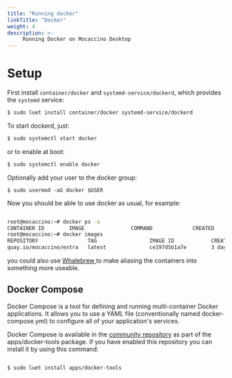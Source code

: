 ```yaml
---
title: "Running docker"
linkTitle: "Docker"
weight: 4
description: >-
     Running Docker on Mocaccino Desktop
---
```


# Setup

First install `container/docker` and `systemd-service/dockerd`, which provides the `systemd` service:

```bash
$ sudo luet install container/docker systemd-service/dockerd
```

To start dockerd, just:
```bash
$ sudo systemctl start docker
```

or to enable at boot:

```bash
$ sudo systemctl enable docker
```

Optionally add your user to the docker group:

```
$ sudo usermod -aG docker $USER
```
Now you should be able to use docker as usual, for example:

```bash

root@mocaccino:~# docker ps -a
CONTAINER ID        IMAGE               COMMAND             CREATED             STATUS              PORTS               NAMES
root@mocaccino:~# docker images
REPOSITORY                TAG                 IMAGE ID            CREATED             SIZE
quay.io/mocaccino/extra   latest              ce197d5b1a7e        3 days ago          21.2MB

```
you could also use [Whalebrew ](/docs/desktop/software//whalebrew) to make aliasing the containers into something more useable. 

## Docker Compose

Docker Compose is a tool for defining and running multi-container Docker applications. It allows you to use a YAML file (conventionally named docker-compose.yml) to configure all of your application's services.

Docker Compose is available in the [community repository](/docs/desktop/luet/repositories/#community-repository) as part of the apps/docker-tools package. If you have enabled this repository you can install it by using this command:

```bash

$ sudo luet install apps/docker-tools

```

